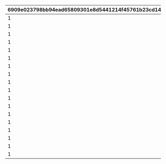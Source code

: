 |6909e023798bb94ead65809301e8d5441214f45761b23cd143f8aa9080d64964|55b04d5f2c992e52266999e912f24d6e1d310d93a25ef6ab8bc1be584a8edfde|6e9aeb561f3d7061ac7262624de094af856cc6d3cc4312199ef726db93317dc0|be07a08505746728e8ea4dbda053bb47d295797cc515b3d4d56042818f242d82|79c81a02e794b8da1a523d591f9cad1451099bd5bc1ecd8ea0d1b230a0bfbfb1|b7f12f1ec99d2ef576f0dfd22effcb3a5fe901193373f2453fd0070c71980f2d|30ff3988b96cbe6e9501014fe0ef0fd34a3eed647c7a9f35ae69fea52536d824|5122b3cf506998668d12626de03aca9308494d070ccc7ce9566620fb53517076|72e35f556c45b0fd6ad6ffc6ba93a0a1fcebcca55d8b5793b6dbf0ac8e0fd264|69f659212786ea077463df5a645b6ac178a77029fc540325740abb3c4b1717fd|b53ddf7380dd6625ae2e5f3b2996915b4bd469f504243ee55d8a9f998dd781e7|7e5285c371efad8123b504e867d693db085df1a25b9c49f2545d24ef05157690|661bf3d773b81526512adecc17d057965d9611fb65ad63eb2efc89d9b7df3c2a|f150c5983203c86f8d842f889d37e9b4c0ba51d97d1389d5ef4ae201ffc27c00|5a1b569256671cad7e551dfd5d2bb7c52287ecb3c43cfa01c56fd029f7a4cf7c|d1588a27d813a0a1b74f268886e5832059f0123a3917f9241c48fbfb6edd34d8|
| --- | --- | --- | --- | --- | --- | --- | --- | --- | --- | --- | --- | --- | --- | --- | --- |
|1|-110|3|401|2|980|501|215|1|1008201|201|2|301|70|455|101|
|1|-110|3|402|2|515|502|215|2|1008202|202|2|302|70|230|102|
|1|-110|3|403|2|515|503|215|3|1008203|203|1|303|70|230|103|
|1|-110|3|404|2|515|504|215|4|1008204|204|1|304|70|230|104|
|1|-110|3|405|2|787|505|233|5|1008205|205|2|305|78|355|105|
|1|-110|3|406|2|787|506|233|6|1008206|206|3|306|78|355|106|
|1|-110|3|407|2|777|507|233|7|1008207|207|3|307|88|345|107|
|1|-110|3|408|2|777|508|233|8|1008208|208|1|308|88|345|108|
|1|-110|3|409|2|777|509|233|9|1008209|209|1|309|88|345|109|
|1|-110|3|410|2|810|510|233|10|1008210|210|3|310|88|355|110|
|1|-110|3|411|2|777|511|233|11|1008211|211|2|311|88|345|111|
|1|-110|3|412|2|515|512|215|12|1008212|212|2|312|70|230|112|
|1|-110|3|413|2|810|513|233|13|1008213|213|1|313|78|355|113|
|1|-110|3|414|2|515|514|215|14|1008214|214|1|314|70|230|114|
|1|-110|3|415|2|515|515|215|15|1008215|215|3|315|70|230|115|
|1|-110|3|416|2|655|516|215|16|1008216|216|2|316|70|275|116|
|1|-110|3|417|2|515|517|215|17|1008217|217|3|317|70|230|117|
|1|-110|3|418|2|777|518|233|18|1008218|218|3|318|88|345|118|